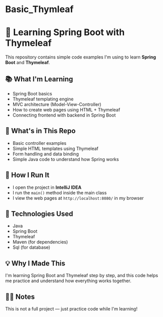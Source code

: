 ﻿# Basic_Thymleaf

 # 🌱 Learning Spring Boot with Thymeleaf

This repository contains simple code examples I'm using to learn **Spring Boot** and **Thymeleaf**.

## 📚 What I'm Learning

- Spring Boot basics
- Thymeleaf templating engine
- MVC architecture (Model-View-Controller)
- How to create web pages using HTML + Thymeleaf
- Connecting frontend with backend in Spring Boot

## 🧪 What's in This Repo

- Basic controller examples
- Simple HTML templates using Thymeleaf
- Form handling and data binding
- Simple Java code to understand how Spring works

## 🚀 How I Run It

- I open the project in **IntelliJ IDEA**
- I run the `main()` method inside the main class
- I view the web pages at `http://localhost:8080/` in my browser

## 🔧 Technologies Used

- Java
- Spring Boot
- Thymeleaf
- Maven (for dependencies)
- Sql (for database)

## 💡 Why I Made This

I'm learning Spring Boot and Thymeleaf step by step, and this code helps me practice and understand how everything works together.

## 🙋‍♂️ Notes

This is not a full project — just practice code while I'm learning!



